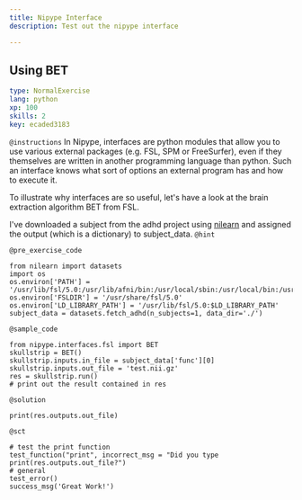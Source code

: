 ```yaml
---
title: Nipype Interface
description: Test out the nipype interface

---
```

## Using BET
```yaml
type: NormalExercise
lang: python
xp: 100
skills: 2
key: ecaded3183
```


`@instructions`
In Nipype, interfaces are python modules that allow you to use various external packages (e.g. FSL, SPM or FreeSurfer), even if they themselves are written in another programming language than python. Such an interface knows what sort of options an external program has and how to execute it.

To illustrate why interfaces are so useful, let's have a look at the brain extraction algorithm BET from FSL. 

I've downloaded a subject from the adhd project using [nilearn](http://nilearn.github.io/modules/generated/nilearn.datasets.fetch_adhd.html) and assigned the output (which is a dictionary) to subject_data. 
`@hint`

`@pre_exercise_code`
```{python}
from nilearn import datasets
import os
os.environ['PATH'] = '/usr/lib/fsl/5.0:/usr/lib/afni/bin:/usr/local/sbin:/usr/local/bin:/usr/sbin:/usr/bin:/sbin:/bin'
os.environ['FSLDIR'] = '/usr/share/fsl/5.0'
os.environ['LD_LIBRARY_PATH'] = '/usr/lib/fsl/5.0:$LD_LIBRARY_PATH'
subject_data = datasets.fetch_adhd(n_subjects=1, data_dir='./')
```

`@sample_code`
```{python}
from nipype.interfaces.fsl import BET
skullstrip = BET()
skullstrip.inputs.in_file = subject_data['func'][0]
skullstrip.inputs.out_file = 'test.nii.gz'
res = skullstrip.run()
# print out the result contained in res
```

`@solution`
```{python}
print(res.outputs.out_file)
```

`@sct`
```{python}
# test the print function
test_function("print", incorrect_msg = "Did you type print(res.outputs.out_file?")
# general
test_error()
success_msg('Great Work!')
```
